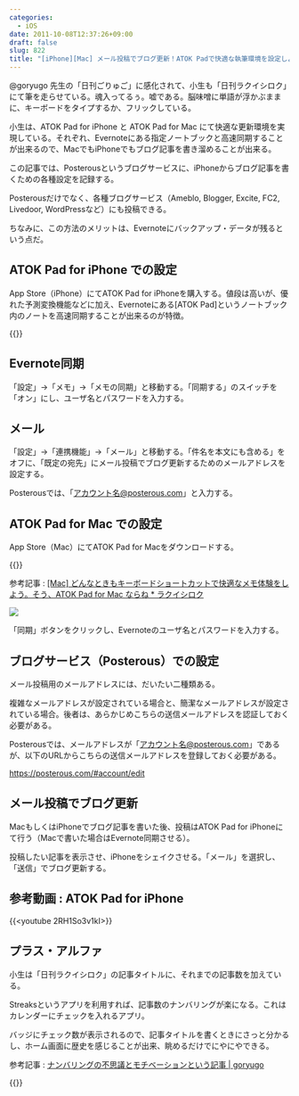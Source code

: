 ```yaml
---
categories:
  - iOS
date: 2011-10-08T12:37:26+09:00
draft: false
slug: 822
title: "[iPhone][Mac] メール投稿でブログ更新！ATOK Padで快適な執筆環境を設定しよう"
---
```


@goryugo 先生の「日刊ごりゅご」に感化されて、小生も「日刊ラクイシロク」にて筆を走らせている。魂入ってるぅ。嘘である。脳味噌に単語が浮かぶままに、キーボードをタイプするか、フリックしている。

小生は、ATOK Pad for iPhone と ATOK Pad for Mac にて快適な更新環境を実現している。それぞれ、Evernoteにある指定ノートブックと高速同期することが出来るので、MacでもiPhoneでもブログ記事を書き溜めることが出来る。

この記事では、Posterousというブログサービスに、iPhoneからブログ記事を書くための各種設定を記録する。

Posterousだけでなく、各種ブログサービス（Ameblo, Blogger, Excite, FC2,  Livedoor, WordPressなど）にも投稿できる。

ちなみに、この方法のメリットは、Evernoteにバックアップ・データが残るという点だ。

## ATOK Pad for iPhone での設定

App Store（iPhone）にてATOK Pad for iPhoneを購入する。値段は高いが、優れた予測変換機能などに加え、Evernoteにある[ATOK Pad]というノートブック内のノートを高速同期することが出来るのが特徴。

{{<app id="390360999" title="ATOK Pad 3.0.0（￥1,200）" src="http://a2.mzstatic.com/us/r1000/077/Purple/3e/8d/6e/mzl.wcnerfrh.100x100-75.jpg">}}

## Evernote同期

「設定」→「メモ」→「メモの同期」と移動する。「同期する」のスイッチを「オン」にし、ユーザ名とパスワードを入力する。

## メール

「設定」→「連携機能」→「メール」と移動する。「件名を本文にも含める」をオフに、「既定の宛先」にメール投稿でブログ更新するためのメールアドレスを設定する。

Posterousでは、「アカウント名@posterous.com」と入力する。

## ATOK Pad for Mac での設定

App Store（Mac）にてATOK Pad for Macをダウンロードする。

{{<app id="460883588" title="ATOK Pad 2.0.0（無料）" src="http://a4.mzstatic.com/us/r1000/099/Purple/6c/ae/8b/mzi.oauvlpvw.100x100-75.png">}}

参考記事 : [[Mac] どんなときもキーボードショートカットで快適なメモ体験をしよう。そう、ATOK Pad for Mac ならね * ラクイシロク](http://rakuishi.com/mac/704/)

![](/images/2011/09/0822_1.png)

「同期」ボタンをクリックし、Evernoteのユーザ名とパスワードを入力する。

## ブログサービス（Posterous）での設定

メール投稿用のメールアドレスには、だいたい二種類ある。

複雑なメールアドレスが設定されている場合と、簡潔なメールアドレスが設定されている場合。後者は、あらかじめこちらの送信メールアドレスを認証しておく必要がある。

Posterousでは、メールアドレスが「アカウント名@posterous.com」であるが、以下のURLからこちらの送信メールアドレスを登録しておく必要がある。

https://posterous.com/#account/edit

## メール投稿でブログ更新

MacもしくはiPhoneでブログ記事を書いた後、投稿はATOK Pad for iPhoneにて行う（Macで書いた場合はEvernote同期させる）。

投稿したい記事を表示させ、iPhoneをシェイクさせる。「メール」を選択し、「送信」でブログ更新する。

## 参考動画 : ATOK Pad for iPhone

{{<youtube 2RH1So3v1kI>}}

## プラス・アルファ

小生は「日刊ラクイシロク」の記事タイトルに、それまでの記事数を加えている。

Streaksというアプリを利用すれば、記事数のナンバリングが楽になる。これはカレンダーにチェックを入れるアプリ。

バッジにチェック数が表示されるので、記事タイトルを書くときにさっと分かるし、ホーム画面に歴史を感じることが出来、眺めるだけでにやにやできる。

参考記事 : [ナンバリングの不思議とモチベーションという記事 | goryugo](http://goryugo.com/20101118/numberling/)

{{<app id="345184462" title="Streaks 3.3（￥85）" src="http://a2.mzstatic.com/us/r1000/029/Purple/79/f4/0a/mzl.axygeewx.100x100-75.png">}}
